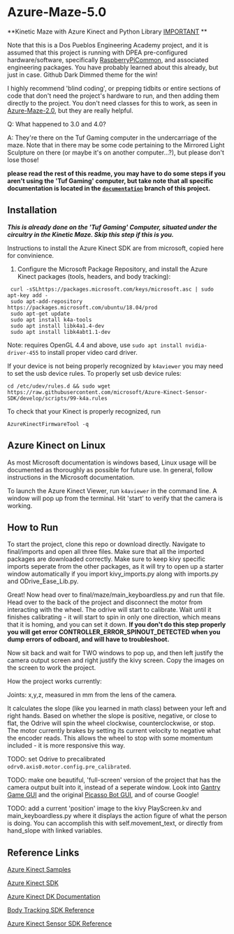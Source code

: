 # Azure-Maze-5.0
**Kinetic Maze with Azure Kinect and Python Library [IMPORTANT](https://github.com/ibaiGorordo/pyKinectAzure)
**


Note that this is a Dos Pueblos Engineering Academy project, and it is assumed that this project is running with DPEA pre-configured hardware/software, specifically [RaspberryPiCommon](https://github.com/dpengineering/RaspberryPiCommon), and associated engineering packages. You have probably learned about this already, but just in case. Github Dark Dimmed theme for the win!

I highly recommend 'blind coding', or prepping tidbits or entire sections of code that don't need the project's hardware to run, and then adding them directly to the project. You don't need classes for this to work, as seen in [Azure-Maze-2.0](https://github.com/dpengineering/Azure-Maze-2.0), but they are really helpful.

Q: What happened to 3.0 and 4.0?

A: They're there on the Tuf Gaming computer in the undercarriage of the maze. Note that in there may be some code pertaining to the Mirrored Light Sculpture on there (or maybe it's on another computer...?), but please don't lose those!

**please read the rest of this readme, you may have to do some steps if you aren't using the 'Tuf Gaming' computer, but take note that all specific documentation is located in the [`documentation`](https://github.com/dpengineering/Azure-Maze-5.0/tree/documentation) branch of this project.**

## Installation ##
***This is already done on the 'Tuf Gaming' Computer, situated under the circuitry in the Kinetic Maze. Skip this step if this is you.***

Instructions to install the Azure Kinect SDK are from microsoft, copied here for convinience.

1. Configure the Microsoft Package Repository, and install the Azure Kinect packages (tools, headers, and body tracking):
```
 curl -sSLhttps://packages.microsoft.com/keys/microsoft.asc | sudo apt-key add -
 sudo apt-add-repository https://packages.microsoft.com/ubuntu/18.04/prod
 sudo apt-get update
 sudo apt install k4a-tools
 sudo apt install libk4a1.4-dev
 sudo apt install libk4abt1.1-dev
```
Note: requires OpenGL 4.4 and above, use ```sudo apt install nvidia-driver-455``` to install proper video card driver.

If your device is not being properly recognized by ```k4aviewer``` you may need to set the usb device rules.
To properly set usb device rules:

```
cd /etc/udev/rules.d && sudo wget https://raw.githubusercontent.com/microsoft/Azure-Kinect-Sensor-SDK/develop/scripts/99-k4a.rules
```

To check that your Kinect is properly recognized, run
```
AzureKinectFirmwareTool -q
```


## Azure Kinect on Linux ##
As most Microsoft documentation is windows based, Linux usage will be documented as thoroughly as possible for future use. In general, follow instructions in the Microsoft documentation.

To launch the Azure Kinect Viewer, run `k4aviewer` in the command line. A window will pop up from the terminal. Hit 'start' to verify that the camera is working.

## How to Run ##

To start the project, clone this repo or download directly.
Navigate to final/imports and open all three files.
Make sure that all the imported packages are downloaded correctly. Make sure to keep kivy specific imports seperate from the other packages, as it will try to open up a starter window automatically if you import kivy_imports.py along with imports.py and ODrive_Ease_Lib.py.

Great! Now head over to final/maze/main_keyboardless.py and run that file. Head over to the back of the project and disconnect the motor from interacting with the wheel. The odrive will start to calibrate. Wait until it finishes calibrating - it will start to spin in only one direction, which means that it is homing, and you can set it down. **If you don't do this step properly you will get error CONTROLLER_ERROR_SPINOUT_DETECTED when you dump errors of odboard, and will have to troubleshoot.**

Now sit back and wait for TWO windows to pop up, and then left justify the camera output screen and right justify the kivy screen. Copy the images on the screen to work the project.

How the project works currently: 

Joints: x,y,z, measured in mm from the lens of the camera.

It calculates the slope (like you learned in math class) between your left and right hands. Based on whether the slope is positive, negative, or close to flat, the Odrive will spin the wheel clockwise, counterclockwise, or stop. 
The motor currently brakes by setting its current velocity to negative what the encoder reads. This allows the wheel to stop with some momentum included - it is more responsive this way.

TODO: set Odrive to precalibrated `odrv0.axis0.motor.config.pre_calibrated`.

TODO: make one beautiful, 'full-screen' version of the project that has the camera output built into it, instead of a seperate window. 
Look into [Gantry Game GUI](https://github.com/dpengineering/GantryGame3.0/blob/Main/Picasso_Bot_Gui.py) and the original [Picasso Bot GUI](https://github.com/nikhi1g/Picasso_Bot_Gui/blob/main/Picasso_Bot_Gui.py), and of course Google!

TODO: add a current 'position' image to the kivy PlayScreen.kv and main_keyboardless.py where it displays the action figure of what the person is doing. You can accomplish this with self.movement_text, or directly from hand_slope with linked variables.




## Reference Links ##
[Azure Kinect Samples](https://github.com/microsoft/Azure-Kinect-Samples)

[Azure Kinect SDK](https://github.com/microsoft/Azure-Kinect-Sensor-SDK)

[Azure Kinect DK Documentation](https://docs.microsoft.com/en-us/azure/kinect-dk/)

[Body Tracking SDK Reference](https://microsoft.github.io/Azure-Kinect-Body-Tracking/release/1.x.x/index.html)

[Azure Kinect Sensor SDK Reference](https://microsoft.github.io/Azure-Kinect-Sensor-SDK/master/index.html)
